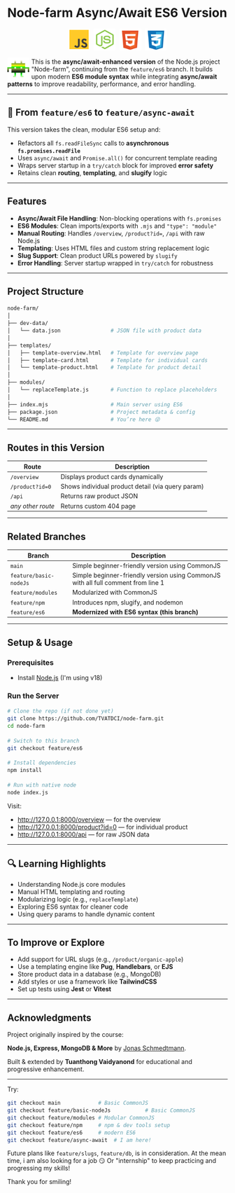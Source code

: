 # Node-farm Async/Await ES6 Version

<p align="center">
<img src="./assets/js.svg" alt="JavaScript Logo" width="50" />
<img src="./assets/node-js.svg" alt="NodeJs Logo" width="50" style="margin-left: 5px;"/>
<img src="./assets/html-5.svg" alt="HTML-5 Logo" width="50" style="margin-left: 5px;"/>
<img src="./assets/css-3.svg" alt="CSS-3 Logo" width="50" style="margin-left: 5px;"/>
</p>

<p align="center">
<img src="./assets/green-ani.svg" alt="About me" width="50" align="left" style="margin-right: 5px;"/>
</p>

This is the **async/await-enhanced version** of the Node.js project "Node-farm", continuing from the `feature/es6` branch. It builds upon modern **ES6 module syntax** while integrating **async/await patterns** to improve readability, performance, and error handling.

---

## 🔁 From `feature/es6` to `feature/async-await`

This version takes the clean, modular ES6 setup and:

- Refactors all `fs.readFileSync` calls to **asynchronous `fs.promises.readFile`**
- Uses `async/await` and `Promise.all()` for concurrent template reading
- Wraps server startup in a `try/catch` block for improved **error safety**
- Retains clean **routing**, **templating**, and **slugify** logic

---

## Features

- **Async/Await File Handling**: Non-blocking operations with `fs.promises`
- **ES6 Modules**: Clean imports/exports with `.mjs` and `"type": "module"`
- **Manual Routing**: Handles `/overview`, `/product?id=`, `/api` with raw Node.js
- **Templating**: Uses HTML files and custom string replacement logic
- **Slug Support**: Clean product URLs powered by `slugify`
- **Error Handling**: Server startup wrapped in `try/catch` for robustness

---

## Project Structure

```bash
node-farm/
│
├── dev-data/
│   └── data.json                # JSON file with product data
│
├── templates/
│   ├── template-overview.html   # Template for overview page
│   ├── template-card.html       # Template for individual cards
│   └── template-product.html    # Template for product detail
│
├── modules/
│   └── replaceTemplate.js       # Function to replace placeholders
│
├── index.mjs                    # Main server using ES6
├── package.json                 # Project metadata & config
└── README.md                    # You’re here 😜
```

---

## Routes in this Version

| Route             | Description                                       |
| ----------------- | ------------------------------------------------- |
| `/overview`       | Displays product cards dynamically                |
| `/product?id=0`   | Shows individual product detail (via query param) |
| `/api`            | Returns raw product JSON                          |
| _any other route_ | Returns custom 404 page                           |

---

## Related Branches

| Branch                 | Description                                                                       |
| ---------------------- | --------------------------------------------------------------------------------- |
| `main`                 | Simple beginner-friendly version using CommonJS                                   |
| `feature/basic-nodeJs` | Simple beginner-friendly version using CommonJS with all full comment from line 1 |
| `feature/modules`      | Modularized with CommonJS                                                         |
| `feature/npm`          | Introduces npm, slugify, and nodemon                                              |
| `feature/es6`          | **Modernized with ES6 syntax (this branch)**                                      |

---

## Setup & Usage

### Prerequisites

- Install [Node.js](https://nodejs.org/) (I'm using v18)

### Run the Server

```bash
# Clone the repo (if not done yet)
git clone https://github.com/TVATDCI/node-farm.git
cd node-farm

# Switch to this branch
git checkout feature/es6

# Install dependencies
npm install

# Run with native node
node index.js
```

Visit:

- http://127.0.0.1:8000/overview — for the overview
- http://127.0.0.1:8000/product?id=0 — for individual product
- http://127.0.0.1:8000/api — for raw JSON data

---

## 🔍 Learning Highlights

- Understanding Node.js core modules
- Manual HTML templating and routing
- Modularizing logic (e.g., `replaceTemplate`)
- Exploring ES6 syntax for cleaner code
- Using query params to handle dynamic content

---

## To Improve or Explore

- Add support for URL slugs (e.g., `/product/organic-apple`)
- Use a templating engine like **Pug**, **Handlebars**, or **EJS**
- Store product data in a database (e.g., MongoDB)
- Add styles or use a framework like **TailwindCSS**
- Set up tests using **Jest** or **Vitest**

---

## Acknowledgments

Project originally inspired by the course:

**Node.js, Express, MongoDB & More** by [Jonas Schmedtmann](https://jonas.io/).

Built & extended by **Tuanthong Vaidyanond** for educational and progressive enhancement.

---

Try:

```bash
git checkout main            # Basic CommonJS
git checkout feature/basic-nodeJs           # Basic CommonJS
git checkout feature/modules # Modular CommonJS
git checkout feature/npm     # npm & dev tools setup
git checkout feature/es6     # modern ES6
git checkout feature/async-await  # I am here!
```

Future plans like `feature/slugs`, `feature/db`, is in consideration.
At the mean time, i am also looking for a job 😏
Or "internship" to keep practicing and progressing my skills!

Thank you for smiling!
